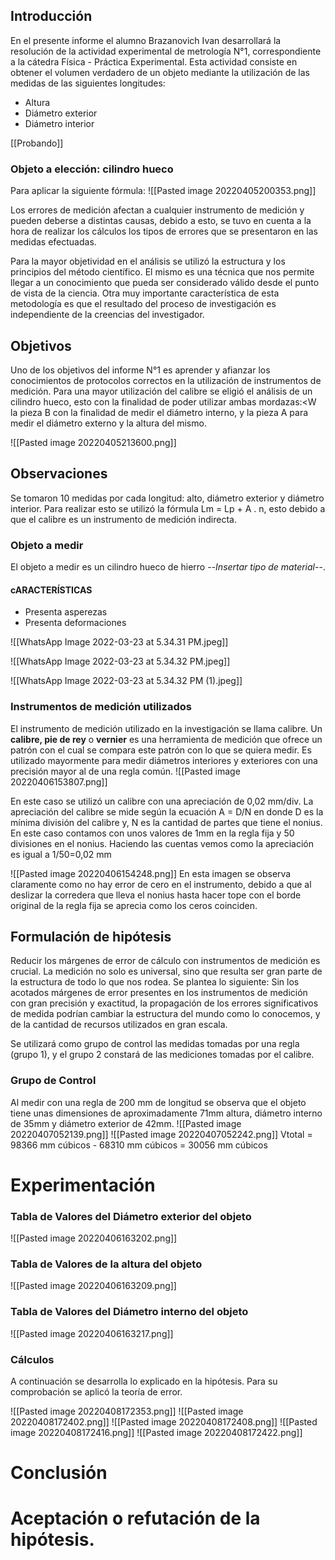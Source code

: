 
## Introducción 

En el presente informe el alumno Brazanovich Ivan desarrollará la resolución de la actividad experimental de metrología N°1, correspondiente a la cátedra Física - Práctica Experimental. Esta actividad consiste en obtener el volumen verdadero de un objeto mediante la utilización de las medidas de las siguientes longitudes:

+ Altura
+ Diámetro exterior
+ Diámetro interior 

[[Probando]]
### Objeto a elección: cilindro hueco

Para aplicar la siguiente fórmula: 
![[Pasted image 20220405200353.png]]

Los errores de medición afectan a cualquier instrumento  de medición y pueden deberse a distintas causas, debido a esto,  se tuvo en cuenta a la hora de realizar los cálculos los tipos de errores que se presentaron en las  medidas efectuadas.

Para la mayor objetividad en el análisis se utilizó la estructura y los principios del método científico. El mismo es una técnica que nos permite llegar a un conocimiento que pueda ser considerado válido desde el punto de vista de la ciencia. Otra muy importante característica de esta metodología es que el resultado del proceso de investigación es independiente de la creencias del investigador.




## Objetivos 
Uno de los objetivos del informe N°1 es aprender y afianzar los conocimientos de protocolos correctos en la utilización de instrumentos de medición. Para una mayor utilización del calibre se eligió el análisis de un cilindro hueco, esto con la finalidad de poder utilizar ambas mordazas:<W la pieza B con la finalidad de medir el diámetro interno, y la pieza A para medir el diámetro externo y la altura del mismo.

![[Pasted image 20220405213600.png]]

## Observaciones
Se tomaron 10 medidas por cada longitud: alto, diámetro exterior y diámetro interior. Para realizar esto se utilizó la fórmula Lm = Lp + A . n, esto debido a que el calibre es un instrumento de medición indirecta. 


### Objeto a medir 
El objeto a medir es un cilindro hueco de  hierro --*Insertar tipo de material*--. 
#### cARACTERÍSTICAS
+ Presenta asperezas 
+ Presenta deformaciones 

![[WhatsApp Image 2022-03-23 at 5.34.31 PM.jpeg]]

![[WhatsApp Image 2022-03-23 at 5.34.32 PM.jpeg]]

![[WhatsApp Image 2022-03-23 at 5.34.32 PM (1).jpeg]]




### Instrumentos de medición utilizados
El instrumento de medición utilizado en la investigación se llama calibre.  Un **calibre, pie de rey** o **vernier** es una herramienta de medición que ofrece un patrón con el cual se compara este patrón con lo que se quiera medir. Es utilizado mayormente para medir diámetros interiores y exteriores con una precisión mayor al de una regla común.
![[Pasted image 20220406153807.png]]	

En este caso se utilizó un calibre con una apreciación de 0,02 mm/div. 
La apreciación del calibre se mide según la ecuación A = D/N en donde D es la mínima división del calibre y, N es la cantidad de partes que tiene el nonius. En este caso contamos con unos valores de 1mm en la regla fija y 50 divisiones en el nonius. Haciendo las cuentas vemos como la apreciación es igual a 1/50=0,02 mm

![[Pasted image 20220406154248.png]]
En esta imagen se observa claramente como no hay error de cero en el instrumento, debido a que al deslizar la corredera que lleva el nonius hasta hacer tope con el borde original de la regla fija se aprecia como los ceros coinciden.



## Formulación de hipótesis 
Reducir los márgenes de error de cálculo con instrumentos de medición es crucial. La medición no solo es universal, sino que resulta ser gran parte de la estructura de todo lo que nos rodea. Se plantea lo siguiente: Sin los acotados márgenes de error presentes en los instrumentos de medición con gran precisión y exactitud, la propagación de los errores significativos de medida podrían cambiar la estructura del mundo como lo conocemos, y de la cantidad de recursos utilizados en gran escala. 

Se utilizará como grupo de control las medidas tomadas por una regla (grupo 1), y el grupo 2 constará de las mediciones tomadas por el calibre. 


### Grupo de Control 
Al medir con una regla de 200 mm de longitud se observa que el objeto tiene unas dimensiones de aproximadamente 71mm altura, diámetro interno de 35mm y diámetro exterior de 42mm. 
![[Pasted image 20220407052139.png]]
![[Pasted image 20220407052242.png]]
Vtotal = 98366 mm cúbicos - 68310 mm cúbicos = 30056 mm cúbicos


# Experimentación


###  Tabla de Valores del Diámetro exterior  del objeto 
![[Pasted image 20220406163202.png]]

###  Tabla de Valores de la altura  del objeto 
![[Pasted image 20220406163209.png]]
###  Tabla de Valores del Diámetro interno  del objeto 
![[Pasted image 20220406163217.png]]

### Cálculos 
A continuación se desarrolla lo explicado en la hipótesis. Para su comprobación se aplicó la teoría de error.




![[Pasted image 20220408172353.png]]
![[Pasted image 20220408172402.png]]
![[Pasted image 20220408172408.png]]
![[Pasted image 20220408172416.png]]
![[Pasted image 20220408172422.png]]


# Conclusión 






# Aceptación o refutación de la hipótesis.



